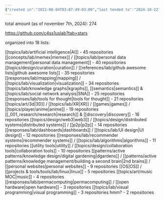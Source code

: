 ```yaml
---
{"created in":"2022-08-04T03:07:49-03:00","last tended to":"2024-10-22T17:40:29-03:00","tags":["lab","datamanagement","resource","🌱","informationmanagement"],"created":"2022-08-04T03:07:49.557-03:00","updated":"2025-06-12T14:31:39.378-03:00","dg-publish":true,"notestage":["🌱"],"permalink":"/references/lab/github-starred-repositories/","dgPassFrontmatter":true}
---
```


total amount (as of november 7th, 2024): 274

https://github.com/c4ss1uslab?tab=stars

organized into 18 lists:

[[topics/lab/artificial intelligence\|AI]] - 45 repositories
[[concepts/lab/memex\|memex]] / [[topics/lab/personal data management\|personal data management]] - 40 repositories
[[topics/design/curation\|curation]] / [[references/lab/github awesome lists\|github awesome lists]] - 35 repositories
[[responses/lab/mapping\|mapping]] / [[topics/lab/visualization\|visualization]] - 34 repositories
[[topics/lab/knowledge graphs\|kgraphs]], [[semantics\|semantics]] & [[topics/lab/social network analysis\|SNA]] - 25 repositories
[[responses/lab/tools for thought\|tools for thought]] - 21 repositories
[[topics/art/3d\|3D]] / [[topics/lab/XR\|XR]] / [[games\|games]] / [[topics/player/anime\|anime]] - 19 repositories
[[_001_research/research\|research]] & [[discovery\|discovery]] - 16 repositories
[[topics/design/web3\|web3]] / [[topics/design/distributed systems\|distributed systems]] / [[p2p\|p2p]] - 14 repositories
[[responses/lab/dashboards\|dashboards]] / [[topics/lab/UI design\|UI design]] - 12 repositories
[[responses/lab/recommender systems\|recommender systems]] / [[topics/lab/algorithms\|algorithms]] - 11 repositories
[[utility tools\|utility]] / [[topics/design/collaboration tools\|collaboration tools]] - 10 repositories
[[patterns/active patterns/knowledge design/digital gardening\|dgardens]] / [[patterns/active patterns/knowledge management/building a second brain\|2nd brains]] / [[personal websites\|personal websites]] - 9 repositories
[[OS\|OS]] / [[projects & tools/tools/lab/linux\|linux]] - 5 repositories
[[topics/art/music MOC\|music]] - 4 repositories
[[responses/lab/permacomputing\|permacomputing]] / [[open hardware\|open hardware]] - 3 repositories
[[topics/lab/visual programming\|visual programming]] - 3 repositories
hmm? - 2 repositories